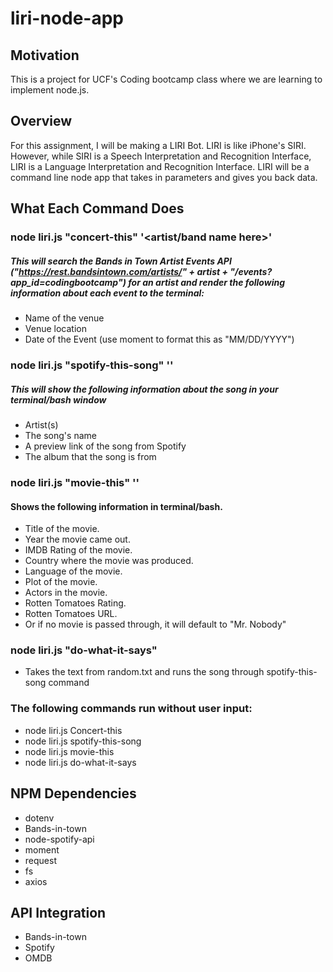   # liri-node-app



## Motivation
This is a project for UCF's Coding bootcamp class where we are learning to implement node.js.

## Overview
For this assignment, I will be making a LIRI Bot. LIRI is like iPhone's SIRI. However, while SIRI is a Speech Interpretation and Recognition Interface, LIRI is a Language Interpretation and Recognition Interface. LIRI will be a command line node app that takes in parameters and gives you back data.

## What Each Command Does

### node liri.js "concert-this" '<artist/band name here>'
##### This will search the Bands in Town Artist Events API ("https://rest.bandsintown.com/artists/" + artist + "/events?       app_id=codingbootcamp") for an artist and render the following information about each event to the terminal:
  - Name of the venue
  - Venue location
  - Date of the Event (use moment to format this as "MM/DD/YYYY")

### node liri.js "spotify-this-song" '<song name here>'
##### This will show the following information about the song in your terminal/bash window
- Artist(s)
- The song's name
- A preview link of the song from Spotify
- The album that the song is from

### node liri.js "movie-this" '<movie name>'
#### Shows the following information in terminal/bash.
- Title of the movie.
- Year the movie came out.
- IMDB Rating of the movie.
- Country where the movie was produced.
- Language of the movie.
- Plot of the movie.
- Actors in the movie.
- Rotten Tomatoes Rating.
- Rotten Tomatoes URL.
- Or if no movie is passed through, it will default to "Mr. Nobody"

### node liri.js "do-what-it-says"
- Takes the text from random.txt and runs the song through spotify-this-song command

### The following commands run without user input:
* node liri.js Concert-this
* node liri.js spotify-this-song
* node liri.js movie-this
* node liri.js do-what-it-says

## NPM Dependencies
* dotenv
* Bands-in-town
* node-spotify-api
* moment
* request
* fs
* axios


## API Integration
* Bands-in-town
* Spotify
* OMDB


